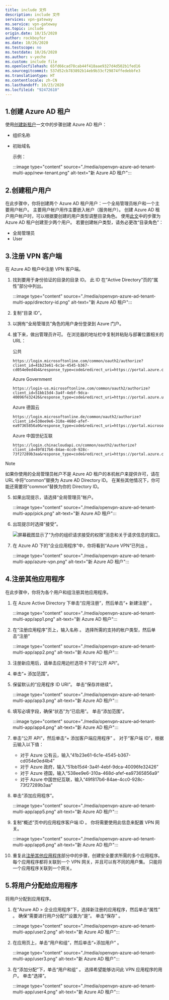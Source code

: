 ```yaml
---
title: include 文件
description: include 文件
services: vpn-gateway
ms.service: vpn-gateway
ms.topic: include
origin.date: 10/15/2020
author: rockboyfor
ms.date: 10/26/2020
ms.testscope: no
ms.testdate: 10/26/2020
ms.author: v-yeche
ms.custom: include file
ms.openlocfilehash: 65fd66cad78cab44f418aae9327d4d502b1fed16
ms.sourcegitcommit: 537d52cb783892b14eb9b33cf29874ffedebbfe3
ms.translationtype: HT
ms.contentlocale: zh-CN
ms.lasthandoff: 10/23/2020
ms.locfileid: "92472610"
---
```

<a name="tenant"></a>
## <a name="1-create-the-azure-ad-tenant"></a>1.创建 Azure AD 租户

使用[创建新租户](../articles/active-directory/fundamentals/active-directory-access-create-new-tenant.md)一文中的步骤创建 Azure AD 租户：

* 组织名称
* 初始域名

    示例：

    :::image type="content" source="./media/openvpn-azure-ad-tenant-multi-app/new-tenant.png" alt-text="新 Azure AD 租户":::

<a name="users"></a>
## <a name="2-create-tenant-users"></a>2.创建租户用户

在此步骤中，你将创建两个 Azure AD 租户用户：一个全局管理员帐户和一个主要用户帐户。 主要用户帐户用作主要嵌入帐户（服务帐户）。 创建 Azure AD 租户用户帐户时，可以根据要创建的用户类型调整目录角色。 使用[此文](../articles/active-directory/fundamentals/add-users-azure-active-directory.md)中的步骤为 Azure AD 租户创建至少两个用户。 若要创建帐户类型，请务必更改“目录角色”：

* 全局管理员
* User

<a name="register-client"></a>
## <a name="3-register-the-vpn-client"></a>3.注册 VPN 客户端

在 Azure AD 租户中注册 VPN 客户端。

1. 找到要用于身份验证的目录的目录 ID。 此 ID 在“Active Directory”页的“属性”部分中列出。

    :::image type="content" source="./media/openvpn-azure-ad-tenant-multi-app/directory-id.png" alt-text="新 Azure AD 租户":::

2. 复制“目录 ID”。

3. 以拥有“全局管理员”角色的用户身份登录到 Azure 门户。

4. 接下来，做出管理员许可。 在浏览器的地址栏中复制并粘贴与部署位置相关的 URL：

    <!--MOONCAKE: CUSTOMIZE-->
    <!--UPDATE CAREFULLY-->
    
    公共

    ```
    https://login.microsoftonline.com/common/oauth2/authorize?client_id=41b23e61-6c1e-4545-b367-cd054e0ed4b4&response_type=code&redirect_uri=https://portal.azure.cn&nonce=1234&prompt=admin_consent
    ````

    Azure Government

    ```
    https://login-us.microsoftonline.com/common/oauth2/authorize?client_id=51bb15d4-3a4f-4ebf-9dca-40096fe32426&response_type=code&redirect_uri=https://portal.azure.us&nonce=1234&prompt=admin_consent
    ````

    Azure 德国云

    ```
    https://login.microsoftonline.de/common/oauth2/authorize?client_id=538ee9e6-310a-468d-afef-ea97365856a9&response_type=code&redirect_uri=https://portal.microsoftazure.de&nonce=1234&prompt=admin_consent
    ````
    
    <!--CORRECT ON https://login.microsoftonline.de/-->
    
    Azure 中国世纪互联

    ```
    https://login.chinacloudapi.cn/common/oauth2/authorize?client_id=49f817b6-84ae-4cc0-928c-73f27289b3aa&response_type=code&redirect_uri=https://portal.azure.cn&nonce=1234&prompt=admin_consent
    ```
    
    <!--MOONCAKE: CUSTOMIZE-->
    <!--UPDATE CAREFULLY-->

> [!NOTE]
> 如果你使用的全局管理员帐户不是 Azure AD 租户的本机帐户来提供许可，请在 URL 中将“common”替换为 Azure AD Directory ID。 在某些其他情况下，你可能还需要将“common”替换为你的 Directory ID。
>

5. 如果出现提示，请选择“全局管理员”帐户。

    :::image type="content" source="./media/openvpn-azure-ad-tenant-multi-app/pick.png" alt-text="新 Azure AD 租户":::

6. 出现提示时选择“接受”。

    ![屏幕截图显示了“为你的组织请求接受的权限”消息和关于请求信息的窗口。](./media/openvpn-azure-ad-tenant-multi-app/accept.jpg)

7. 在 Azure AD 下的“企业应用程序”中，你将看到“Azure VPN”已列出 。

    :::image type="content" source="./media/openvpn-azure-ad-tenant-multi-app/azure-vpn.png" alt-text="新 Azure AD 租户":::

<a name="register-apps"></a>
## <a name="4-register-additional-applications"></a>4.注册其他应用程序

在此步骤中，你将为各个用户和组注册其他应用程序。

1. 在 Azure Active Directory 下单击“应用注册”，然后单击“+ 新建注册” 。

    :::image type="content" source="./media/openvpn-azure-ad-tenant-multi-app/app1.png" alt-text="新 Azure AD 租户":::

2. 在“注册应用程序”页上，输入名称 。 选择所需的支持的帐户类型，然后单击“注册” 

    :::image type="content" source="./media/openvpn-azure-ad-tenant-multi-app/app2.png" alt-text="新 Azure AD 租户":::

3. 注册新应用后，请单击应用边栏选项卡下的“公开 API”。

4. 单击“+ 添加范围”。

5. 保留默认的“应用程序 ID URI”。 单击“保存并继续”。

    :::image type="content" source="./media/openvpn-azure-ad-tenant-multi-app/app3.png" alt-text="新 Azure AD 租户":::

6. 填写必填字段，确保“状态”为“已启用”。 单击“添加范围”。

    :::image type="content" source="./media/openvpn-azure-ad-tenant-multi-app/app4.png" alt-text="新 Azure AD 租户":::

7. 单击“公开 API”，然后单击“+ 添加客户端应用程序” 。  对于“客户端 ID”，根据云输入以下值：

    - 对于 Azure 公有云，输入“41b23e61-6c1e-4545-b367-cd054e0ed4b4” 
    - 对于 Azure 政府，输入“51bb15d4-3a4f-4ebf-9dca-40096fe32426” 
    - 对于 Azure 德国，输入“538ee9e6-310a-468d-afef-ea97365856a9” 
    - 对于 Azure 中国世纪互联，输入“49f817b6-84ae-4cc0-928c-73f27289b3aa” 

8. 单击“添加应用程序”。

    :::image type="content" source="./media/openvpn-azure-ad-tenant-multi-app/app5.png" alt-text="新 Azure AD 租户":::

9. 复制“概述”页中的应用程序客户端 ID 。 你将需要使用此信息来配置 VPN 网关。

    :::image type="content" source="./media/openvpn-azure-ad-tenant-multi-app/app6.png" alt-text="新 Azure AD 租户":::

10. 重复此[注册其他应用程序](#register-apps)部分中的步骤，创建安全要求所需的多个应用程序。 每个应用程序都将关联到一个 VPN 网关，并且可以有不同的用户集。 只能将一个应用程序关联到一个网关。

<a name="assign-users"></a>
## <a name="5-assign-users-to-applications"></a>5.将用户分配给应用程序

将用户分配到应用程序。

1. 在“Azure AD > 企业应用程序”下，选择新注册的应用程序，然后单击“属性” 。 确保“需要进行用户分配?”设置为“是”。  单击“保存”  。

    :::image type="content" source="./media/openvpn-azure-ad-tenant-multi-app/user2.png" alt-text="新 Azure AD 租户":::

2. 在应用页上，单击“用户和组”，然后单击“+添加用户” 。

    :::image type="content" source="./media/openvpn-azure-ad-tenant-multi-app/user3.png" alt-text="新 Azure AD 租户":::

3. 在“添加分配”下，单击“用户和组” 。 选择希望能够访问此 VPN 应用程序的用户。 单击“选择”。

    :::image type="content" source="./media/openvpn-azure-ad-tenant-multi-app/user4.png" alt-text="新 Azure AD 租户":::

<!-- Update_Description: update meta properties, wording update, update link -->